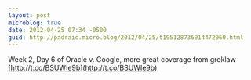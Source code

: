 ```yaml
---
layout: post
microblog: true
date: 2012-04-25 07:34 -0500
guid: http://padraic.micro.blog/2012/04/25/t195128736914472960.html
---
```

Week 2, Day 6 of Oracle v. Google, more great coverage from groklaw [http://t.co/BSUWIe9b](http://t.co/BSUWIe9b)
